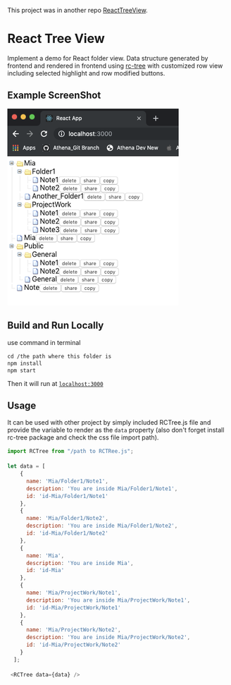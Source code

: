 This project was in another repo [ReactTreeView](https://github.com/MiaXIA/ReactTreeView).

# React Tree View
Implement a demo for React folder view. Data structure generated by frontend and rendered in frontend using [rc-tree](https://www.npmjs.com/package/rc-tree) with customized row view including selected highlight and row modified buttons.

## Example ScreenShot
![image](https://github.com/MiaXIA/ReactTreeView/raw/master/Example.png)

## Build and Run Locally
use command in terminal

```
cd /the path where this folder is
npm install
npm start
```
Then it will run at [`localhost:3000`](http://localhost:3000)

## Usage
It can be used with other project by simply included RCTree.js file and provide the variable to render as the `data` property (also don't forget install rc-tree package and check the css file import path).

```JavaScript
import RCTree from "/path to RCTRee.js";

let data = [
    {
      name: 'Mia/Folder1/Note1',
      description: 'You are inside Mia/Folder1/Note1',
      id: 'id-Mia/Folder1/Note1'
    },
    {
      name: 'Mia/Folder1/Note2',
      description: 'You are inside Mia/Folder1/Note2',
      id: 'id-Mia/Folder1/Note2'
    },
    {
      name: 'Mia',
      description: 'You are inside Mia',
      id: 'id-Mia'
    },
    {
      name: 'Mia/ProjectWork/Note1',
      description: 'You are inside Mia/ProjectWork/Note1',
      id: 'id-Mia/ProjectWork/Note1'
    },
    {
      name: 'Mia/ProjectWork/Note2',
      description: 'You are inside Mia/ProjectWork/Note2',
      id: 'id-Mia/ProjectWork/Note2'
    }
  ];

 <RCTree data={data} />
 ```